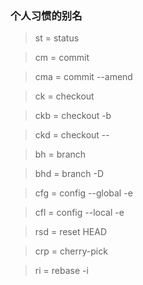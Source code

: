 ### 个人习惯的别名

> st = status

> cm = commit

> cma = commit --amend

> ck = checkout

> ckb = checkout -b

> ckd = checkout --

> bh = branch

> bhd = branch -D

> cfg = config --global -e

> cfl = config --local -e

> rsd = reset HEAD

> crp = cherry-pick

> ri = rebase -i